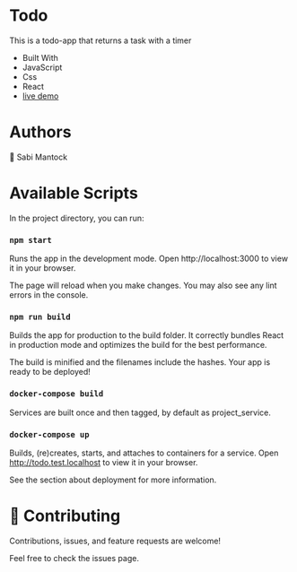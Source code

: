 # **Todo**
This is a todo-app that returns a task with a timer

- Built With
- JavaScript
- Css
- React
- [live demo](todo-bidiff.netlify.app)

# **Authors**
👤 Sabi Mantock


# **Available Scripts**
In the project directory, you can run:

### `npm start`
Runs the app in the development mode.
Open http://localhost:3000 to view it in your browser.

The page will reload when you make changes.
You may also see any lint errors in the console.

### `npm run build`
Builds the app for production to the build folder.
It correctly bundles React in production mode and optimizes the build for the best performance.

The build is minified and the filenames include the hashes.
Your app is ready to be deployed!

### `docker-compose build`
Services are built once and then tagged, by default as project_service.

### `docker-compose up`
Builds, (re)creates, starts, and attaches to containers for a service.
Open http://todo.test.localhost to view it in your browser.

See the section about deployment for more information.

# **🤝 Contributing**
Contributions, issues, and feature requests are welcome!

Feel free to check the issues page.
